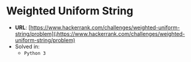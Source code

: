# Weighted Uniform String

* **URL**: [https://www.hackerrank.com/challenges/weighted-uniform-string/problem](¡https://www.hackerrank.com/challenges/weighted-uniform-string/problem)
* Solved in:
    * `Python 3`
